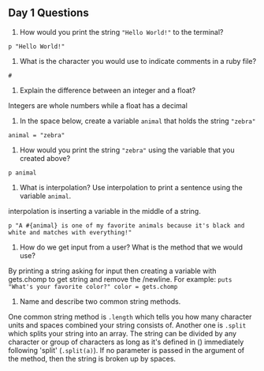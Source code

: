 ## Day 1 Questions

1. How would you print the string `"Hello World!"` to the terminal?

`p "Hello World!"`

1. What is the character you would use to indicate comments in a ruby file?

`#`

1. Explain the difference between an integer and a float?

Integers are whole numbers while a float has a decimal

1. In the space below, create a variable `animal` that holds the string `"zebra"`

`animal = "zebra"`

1. How would you print the string `"zebra"` using the variable that you created above?

`p animal`

1. What is interpolation? Use interpolation to print a sentence using the variable `animal`.

interpolation is inserting a variable in the middle of a string.

`p "A #{animal} is one of my favorite animals because it's black and white and matches with everything!"`

1. How do we get input from a user? What is the method that we would use?

By printing a string asking for input then creating a variable with gets.chomp to get string and remove the /newline. For example: `puts "What's your favorite color?" color = gets.chomp`

1. Name and describe two common string methods.

One common string method is `.length` which tells you how many character units and spaces combined your string consists of. Another one is `.split` which splits your string into an array. The string can be divided by any character or group of characters as long as it's defined in () immediately following 'split' (`.split(a)`). If no parameter is passed in the argument of the method, then the string is broken up by spaces.
